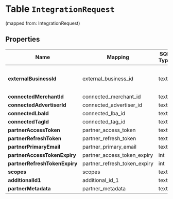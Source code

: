 
# Table `IntegrationRequest`
(mapped from: IntegrationRequest)

## Properties
Name | Mapping | SQL Type | Default | Type | Description | Notes
---- | ------- | -------- | ------- | ---- | ----------- | -----
**externalBusinessId** | external_business_id | text |  | **kotlin.String** | External business ID for the integration. |  [optional]
**connectedMerchantId** | connected_merchant_id | text |  | **kotlin.String** |  |  [optional]
**connectedAdvertiserId** | connected_advertiser_id | text |  | **kotlin.String** |  |  [optional]
**connectedLbaId** | connected_lba_id | text |  | **kotlin.String** |  |  [optional]
**connectedTagId** | connected_tag_id | text |  | **kotlin.String** |  |  [optional]
**partnerAccessToken** | partner_access_token | text |  | **kotlin.String** |  |  [optional]
**partnerRefreshToken** | partner_refresh_token | text |  | **kotlin.String** |  |  [optional]
**partnerPrimaryEmail** | partner_primary_email | text |  | **kotlin.String** |  |  [optional]
**partnerAccessTokenExpiry** | partner_access_token_expiry | int |  | **kotlin.Int** |  |  [optional]
**partnerRefreshTokenExpiry** | partner_refresh_token_expiry | int |  | **kotlin.Int** |  |  [optional]
**scopes** | scopes | text |  | **kotlin.String** |  |  [optional]
**additionalId1** | additional_id_1 | text |  | **kotlin.String** |  |  [optional]
**partnerMetadata** | partner_metadata | text |  | **kotlin.String** |  |  [optional]















